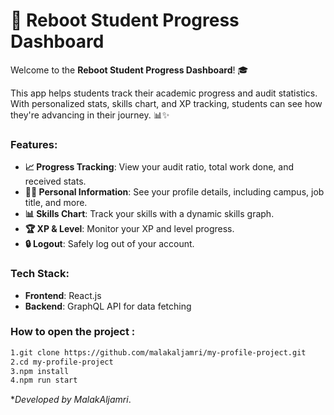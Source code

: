 # 🚀 Reboot Student Progress Dashboard

Welcome to the **Reboot Student Progress Dashboard**! 🎓

This app helps students track their academic progress and audit statistics. With personalized stats, skills chart, and XP tracking, students can see how they're advancing in their journey. 📊✨

### Features:
- **📈 Progress Tracking**: View your audit ratio, total work done, and received stats.
- **🧑‍🎓 Personal Information**: See your profile details, including campus, job title, and more.
- **📊 Skills Chart**: Track your skills with a dynamic skills graph.
- **🏆 XP & Level**: Monitor your XP and level progress.
- **🔒 Logout**: Safely log out of your account.

### Tech Stack:
- **Frontend**: React.js
- **Backend**: GraphQL API for data fetching

### How to open the project :
   ```bash
   1.git clone https://github.com/malakaljamri/my-profile-project.git
   2.cd my-profile-project
   3.npm install
   4.npm run start

   ```
**Developed by MalakAljamri*.


